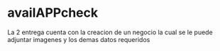 # availAPPcheck
La 2 entrega cuenta con la creacion de un negocio la cual se le puede adjuntar imagenes y los demas datos requeridos
